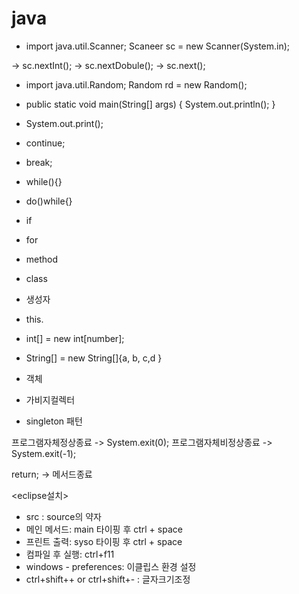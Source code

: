 # java
- import java.util.Scanner;
    Scaneer sc = new Scanner(System.in);

-> sc.nextInt();
-> sc.nextDobule();
-> sc.next();

- import java.util.Random;
    Random rd = new Random();
    
- public static void main(String[] args) {
    System.out.println();
  }
  
- System.out.print();

- continue;
- break;
- while(){}
- do()while{}
- if
- for
- method
- class
- 생성자
- this.
- int[] = new int[number];
- String[] = new String[]{a, b, c,d }
- 객체
- 가비지컬렉터
- singleton 패턴

프로그램자체정상종료 -> System.exit(0);
프로그램자체비정상종료 -> System.exit(-1);

return; -> 메서드종료 


<eclipse설치>
- src : source의 약자
- 메인 메서드: main 타이핑 후 ctrl + space
- 프린트 출력: syso 타이핑 후 ctrl + space
- 컴파일 후 실행: ctrl+f11
- windows - preferences: 이클립스 환경 설정
- ctrl+shift++ or ctrl+shift+- : 글자크기조정

